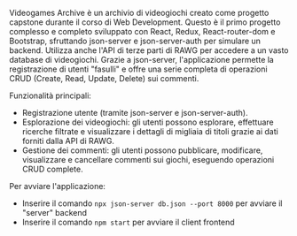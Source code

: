 Videogames Archive è un archivio di videogiochi creato come progetto capstone durante il corso di Web Development. Questo è il primo progetto complesso e completo sviluppato con React, Redux, React-router-dom e Bootstrap, sfruttando json-server e json-server-auth per simulare un backend. Utilizza anche l'API di terze parti di RAWG per accedere a un vasto database di videogiochi. Grazie a json-server, l'applicazione permette la registrazione di utenti "fasulli" e offre una serie completa di operazioni CRUD (Create, Read, Update, Delete) sui commenti.

Funzionalità principali:
- Registrazione utente (tramite json-server e json-server-auth).
- Esplorazione dei videogiochi: gli utenti possono esplorare, effettuare ricerche filtrate e visualizzare i dettagli di migliaia di titoli grazie ai dati forniti dalla API di RAWG.
- Gestione dei commenti: gli utenti possono pubblicare, modificare, visualizzare e cancellare commenti sui giochi, eseguendo operazioni CRUD complete.

Per avviare l'applicazione:

- Inserire il comando `npx json-server db.json --port 8000` per avviare il "server" backend
- Inserire il comando `npm start` per avviare il client frontend
